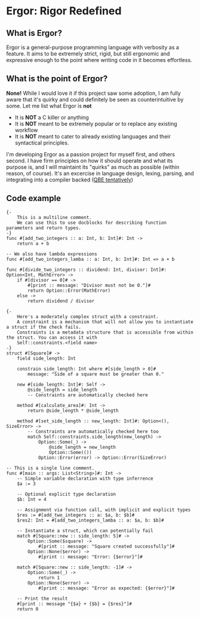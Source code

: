 # Ergor: Rigor Redefined

## What is Ergor?

Ergor is a general-purpose programming language with verbosity as a feature. It aims to be extremely strict, rigid, but still ergonomic and expressive enough to the point where writing code in it becomes effortless.

## What is the point of Ergor?

**None!** While I would love it if this project saw some adoption, I am fully aware that it's quirky and could definitely be seen as counterintuitive by some. Let me list what Ergor is ****not****
  
* It is **NOT** a C killer or anything
* It is **NOT** meant to be extremely popular or to replace any existing workflow
* It is **NOT** meant to cater to already existing languages and their syntactical principles.

I'm developing Ergor as a passion project for myself first, and others second. I have firm principles on how it should operate and what its purpose is, and I will maintaint its "quirks" as much as possible (within reason, of course).
It's an excercise in language design, lexing, parsing, and integrating into a compiler backed ([QBE tentatively](https://c9x.me/compile/))

## Code example

```erg
{-
    This is a multiline comment.
    We can use this to use docblocks for describing function parameters and return types.
-}
func #[add_two_integers :: a: Int, b: Int]#: Int ->
    return a + b

-- We also have lambda expressions
func #[add_two_integers_lamba :: a: Int, b: Int]#: Int => a + b

func #[divide_two_integers :: dividend: Int, divisor: Int]#: Option<Int, MathError> ->
    if #[divisor == 0]# ->
        #[print :: message: "Divisor must not be 0."]#
        return Option::Error(MathError)
    else ->
        return dividend / divisor

{-
    Here's a moderately complex struct with a constraint.
    A constraint is a mechanism that will not allow you to instantiate a struct if the check fails.
    Constraints is a metadata structure that is accessible from within the struct. You can access it with
    Self::constraints.<field name>
-}
struct #[Square]# ->
    field side_length: Int

    constrain side_length: Int where #[side_length > 0]#
        message: "Side of a square must be greater than 0."

    new #[side_length: Int]#: Self ->
        @side_length = side_length
        -- Constraints are automatically checked here

    method #[calculate_area]#: Int ->
        return @side_length * @side_length

    method #[set_side_length :: new_length: Int]#: Option<(), SizeError> ->
        -- Constraints are automatically checked here too
        match Self::constraints.side_length(new_length) ->
            Option::Some(_) -> 
                @side_length = new_length
                Option::Some(())
            Option::Error(error) -> Option::Error(SizeError)

-- This is a single line comment.
func #[main :: args: List<String>]#: Int ->
    -- Simple variable declaration with type inferrence
    $a := 3

    -- Optional explicit type declaration
    $b: Int = 4
    
    -- Assignment via function call, with implicit and explicit types
    $res := #[add_two_integers :: a: $a, b: $b]#
    $res2: Int = #[add_two_integers_lamba :: a: $a, b: $b]#

    -- Instantiate a struct, which can potentially fail
    match #[Square::new :: side_length: 5]# ->
        Option::Some($square) ->
            #[print :: message: "Square created successfully"]#
        Option::None($error) ->
            #[print :: message: "Error: {$error}"]#

    match #[Square::new :: side_length: -1]# ->
        Option::Some(_) ->
            return 1
        Option::None($error) ->
            #[print :: message: "Error as expected: {$error}"]#

    -- Print the result
    #[print :: message "{$a} + {$b} = {$res}"]#
    return 0
```
